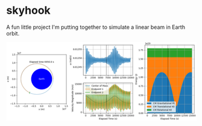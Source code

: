 # skyhook

A fun little project I'm putting together to simulate a linear beam in Earth orbit.

![alt text](assets/Figure_1.png)